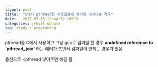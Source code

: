 ```yaml
---
layout: post
title:  "C에서 pthread를 사용했을때 컴파일 에러나는 경우"
date:   2017-07-13 12:44:32 +0900
categories: jekyll update
tag: study c programing
---
```


pthread를 C에서 사용하고 그냥 gcc로 컴파일 할 경우 **undefined reference to `pthread_join'** 라는 에러가 뜨면서 컴파일이 안되는 경우가 있음

옵션으로 -lpthread 넣어주면 해결 됨
